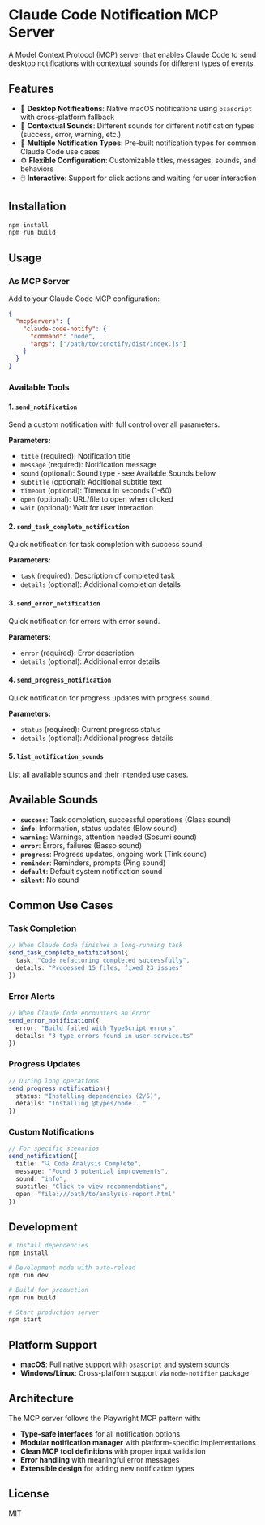 # Claude Code Notification MCP Server

A Model Context Protocol (MCP) server that enables Claude Code to send desktop notifications with contextual sounds for different types of events.

## Features

- 🔔 **Desktop Notifications**: Native macOS notifications using `osascript` with cross-platform fallback
- 🎵 **Contextual Sounds**: Different sounds for different notification types (success, error, warning, etc.)
- 🚀 **Multiple Notification Types**: Pre-built notification types for common Claude Code use cases
- ⚙️ **Flexible Configuration**: Customizable titles, messages, sounds, and behaviors
- 🖱️ **Interactive**: Support for click actions and waiting for user interaction

## Installation

```bash
npm install
npm run build
```

## Usage

### As MCP Server

Add to your Claude Code MCP configuration:

```json
{
  "mcpServers": {
    "claude-code-notify": {
      "command": "node",
      "args": ["/path/to/ccnotify/dist/index.js"]
    }
  }
}
```

### Available Tools

#### 1. `send_notification`
Send a custom notification with full control over all parameters.

**Parameters:**
- `title` (required): Notification title
- `message` (required): Notification message  
- `sound` (optional): Sound type - see Available Sounds below
- `subtitle` (optional): Additional subtitle text
- `timeout` (optional): Timeout in seconds (1-60)
- `open` (optional): URL/file to open when clicked
- `wait` (optional): Wait for user interaction

#### 2. `send_task_complete_notification`
Quick notification for task completion with success sound.

**Parameters:**
- `task` (required): Description of completed task
- `details` (optional): Additional completion details

#### 3. `send_error_notification`  
Quick notification for errors with error sound.

**Parameters:**
- `error` (required): Error description
- `details` (optional): Additional error details

#### 4. `send_progress_notification`
Quick notification for progress updates with progress sound.

**Parameters:**
- `status` (required): Current progress status
- `details` (optional): Additional progress details

#### 5. `list_notification_sounds`
List all available sounds and their intended use cases.

## Available Sounds

- **`success`**: Task completion, successful operations (Glass sound)
- **`info`**: Information, status updates (Blow sound)  
- **`warning`**: Warnings, attention needed (Sosumi sound)
- **`error`**: Errors, failures (Basso sound)
- **`progress`**: Progress updates, ongoing work (Tink sound)
- **`reminder`**: Reminders, prompts (Ping sound)
- **`default`**: Default system notification sound
- **`silent`**: No sound

## Common Use Cases

### Task Completion
```typescript
// When Claude Code finishes a long-running task
send_task_complete_notification({
  task: "Code refactoring completed successfully",
  details: "Processed 15 files, fixed 23 issues"
})
```

### Error Alerts
```typescript
// When Claude Code encounters an error
send_error_notification({
  error: "Build failed with TypeScript errors",
  details: "3 type errors found in user-service.ts"
})
```

### Progress Updates
```typescript
// During long operations
send_progress_notification({
  status: "Installing dependencies (2/5)",
  details: "Installing @types/node..."
})
```

### Custom Notifications
```typescript
// For specific scenarios
send_notification({
  title: "🔍 Code Analysis Complete",
  message: "Found 3 potential improvements",
  sound: "info",
  subtitle: "Click to view recommendations",
  open: "file:///path/to/analysis-report.html"
})
```

## Development

```bash
# Install dependencies
npm install

# Development mode with auto-reload
npm run dev

# Build for production
npm run build

# Start production server
npm start
```

## Platform Support

- **macOS**: Full native support with `osascript` and system sounds
- **Windows/Linux**: Cross-platform support via `node-notifier` package

## Architecture

The MCP server follows the Playwright MCP pattern with:

- **Type-safe interfaces** for all notification options
- **Modular notification manager** with platform-specific implementations  
- **Clean MCP tool definitions** with proper input validation
- **Error handling** with meaningful error messages
- **Extensible design** for adding new notification types

## License

MIT